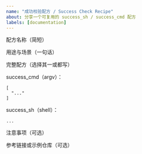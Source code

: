 ```yaml
---
name: "成功校验配方 / Success Check Recipe"
about: 分享一个可复用的 success_sh / success_cmd 配方
labels: [documentation]
---
```


配方名称（简短）

用途与场景（一句话）

完整配方（选择其一或都写）

success_cmd（argv）：
```
[
  "..."
]
```

success_sh（shell）：
```
...
```

注意事项（可选）

参考链接或示例仓库（可选）

